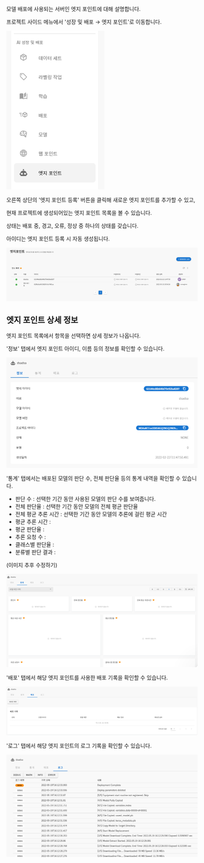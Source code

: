   

모델 배포에 사용되는 서버인 엣지 포인트에 대해 설명합니다.

  

프로젝트 사이드 메뉴에서 '성장 및 배포 → 엣지 포인트'로 이동합니다.

![img1](https://raw.githubusercontent.com/vazilcompany/vridge-docs/main/img/edge_points/edge_points_01.png)  

  

오른쪽 상단의 '엣지 포인트 등록' 버튼을 클릭해 새로운 엣지 포인트를 추가할 수 있고,

현재 프로젝트에 생성되어있는 엣지 포인트 목록을 볼 수 있습니다.

상태는 배포 중, 경고, 오류, 정상 중 하나의 상태를 갖습니다.

아이디는 엣지 포인트 등록 시 자동 생성됩니다.

![img1](https://raw.githubusercontent.com/vazilcompany/vridge-docs/main/img/edge_points/edge_points_02.png)  

  

엣지 포인트 상세 정보
------------


엣지 포인트 목록에서 항목을 선택하면 상세 정보가 나옵니다.

  

'정보' 탭에서 엣지 포인트 아이디, 이름 등의 정보를 확인할 수 있습니다.

![img1](https://raw.githubusercontent.com/vazilcompany/vridge-docs/main/img/edge_points/edge_points_03.png)  

  

'통계' 탭에서는 배포된 모델의 판단 수, 전체 판단율 등의 통계 내역을 확인할 수 있습니다.

*   판단 수 : 선택한 기간 동안 사용된 모델의 판단 수를 보여줍니다.
*   전체 판단율 : 선택한 기간 동안 모델의 전체 평균 판단율
*   전체 평균 추론 시간 : 선택한 기간 동안 모델의 추론에 걸린 평균 시간
*   평균 추론 시간 :
*   평균 판단율 :
*   추론 요청 수 :
*   클래스별 판단율 :
*   분류별 판단 결과 :

  

(이미지 추후 수정하기)

![img1](https://raw.githubusercontent.com/vazilcompany/vridge-docs/main/img/edge_points/edge_points_04.png)  

  

  

'배포' 탭에서 해당 엣지 포인트를 사용한 배포 기록을 확인할 수 있습니다.

![img1](https://raw.githubusercontent.com/vazilcompany/vridge-docs/main/img/edge_points/edge_points_05.png)  

  

'로그' 탭에서 해당 엣지 포인트의 로그 기록을 확인할 수 있습니다.

![img1](https://raw.githubusercontent.com/vazilcompany/vridge-docs/main/img/edge_points/edge_points_06.png)  
